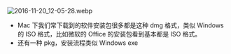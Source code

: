 

![2016-11-20_12-05-28.webp](https://cdn.uptmr.com/upupmo-article/mac/basic/mac-basic-4-dmg-file.png)


- Mac 下我们常下载到的软件安装包很多都是这种 dmg 格式，类似 Windows 的 ISO 格式，比如微软的 Office 的安装包看到基本都是 ISO 格式。
- 还有一种 pkg，安装流程类似 Windows exe